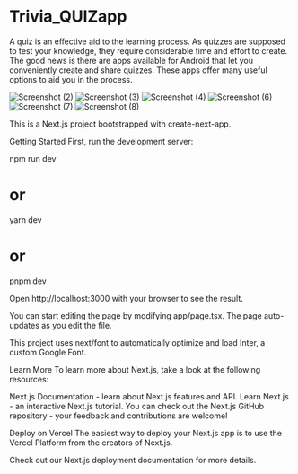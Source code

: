 # Trivia_QUIZapp
 A quiz is an effective aid to the learning process. As quizzes are supposed to test your knowledge, they require considerable time and effort to create. The good news is there are apps available for Android that let you conveniently create and share quizzes. These apps offer many useful options to aid you in the process.


![Screenshot (2)](https://github.com/SudhamaAnonymous/Trivia_QUIZapp/assets/152418947/588824cc-4266-47ff-89eb-da373e95ac52)
![Screenshot (3)](https://github.com/SudhamaAnonymous/Trivia_QUIZapp/assets/152418947/f2d0dbdd-8f7b-4172-a865-4c9423464069)
![Screenshot (4)](https://github.com/SudhamaAnonymous/Trivia_QUIZapp/assets/152418947/1f4726b7-2f6e-46f9-b84c-208c91075cf3)
![Screenshot (6)](https://github.com/SudhamaAnonymous/Trivia_QUIZapp/assets/152418947/636f6bf0-363e-4879-9f74-0e55f5cdbe44)
![Screenshot (7)](https://github.com/SudhamaAnonymous/Trivia_QUIZapp/assets/152418947/160989e4-3aab-4085-ac44-9dde9d83660d)
![Screenshot (8)](https://github.com/SudhamaAnonymous/Trivia_QUIZapp/assets/152418947/0bb08b86-fff4-4562-8eca-1b16df7e99dc)

This is a Next.js project bootstrapped with create-next-app.

Getting Started
First, run the development server:

npm run dev
# or
yarn dev
# or
pnpm dev


Open http://localhost:3000 with your browser to see the result.

You can start editing the page by modifying app/page.tsx. The page auto-updates as you edit the file.

This project uses next/font to automatically optimize and load Inter, a custom Google Font.

Learn More
To learn more about Next.js, take a look at the following resources:

Next.js Documentation - learn about Next.js features and API.
Learn Next.js - an interactive Next.js tutorial.
You can check out the Next.js GitHub repository - your feedback and contributions are welcome!

Deploy on Vercel
The easiest way to deploy your Next.js app is to use the Vercel Platform from the creators of Next.js.

Check out our Next.js deployment documentation for more details.
